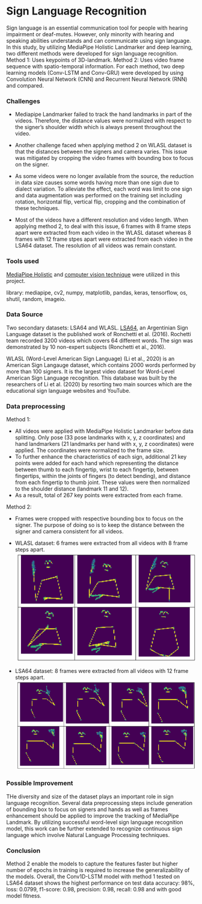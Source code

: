 # Sign Language Recognition
Sign language is an essential communication tool for people with hearing impairment or deaf-mutes. However, only minority with hearing and speaking abilities understands and can communicate using sign language. In this study, by utilizing MediaPipe Holistic Landmarker and deep learning, two different methods were developed for sign language recognition. 
Method 1: Uses keypoints of 3D-landmark.
Method 2: Uses video frame sequence with spatio-temporal information.
For each method, two deep learning models (Conv-LSTM and Conv-GRU) were developed by using Convolution Neural Network (CNN) and Recurrent Neural Network (RNN) and compared.

### Challenges
- Mediapipe Landmarker failed to track the hand landmarks in part of the videos. Therefore, the distance values were normalized with respect to the signer’s shoulder width which is always present throughout the video.

- Another challenge faced when applying method 2 on WLASL dataset is that the distances between the signers and camera varies. This issue was mitigated by cropping the video frames with bounding box to focus on the signer.

- As some videos were no longer available from the source, the reduction in data size causes some words having more than one sign due to dialect variation. To alleviate the effect, each word was limit to one sign and data augmentation was performed on the training set including rotation, horizontal flip, vertical flip, cropping and the combination of these techniques.

- Most of the videos have a different resolution and video length. When applying method 2, to deal with this issue, 6 frames with 8 frame steps apart were extracted from each video in the WLASL dataset whereas 8 frames with 12 frame stpes apart were extracted from each video in the LSA64 dataset. The resolution of all videos was remain constant.

### Tools used
[MediaPipe Holistic](https://github.com/google/mediapipe/blob/master/docs/solutions/holistic.md) and [computer vision technique](https://opencv.org/) were utilized in this project. 

library: mediapipe, cv2, numpy, matplotlib, pandas, keras, tensorflow, os, shutil, random, imageio.

### Data Source
Two secondary datasets: LSA64 and WLASL.
[LSA64](https://facundoq.github.io/datasets/lsa64/), an Argentinian Sign Language dataset is the published work of Ronchetti et al. (2016). Rochetti team recorded 3200 videos which covers 64 different words. The sign was demonstrated by 10 non-expert subjects (Ronchetti et al., 2016).

WLASL (Word-Level American Sign Language) (Li et al., 2020) is an American Sign Langauge dataset, which contains 2000 words performed by more than 100 signers. It is the largest video dataset for Word-Level  American Sign Language recognition. This database was built by the researchers of Li et al. (2020) by resorting two main sources which are the educational sign language websites and YouTube. 

### Data preprocessing
Method 1: 
- All videos were applied with MediaPipe Holistic Landmarker before data splitting. Only pose (33 pose landmarks with x, y, z coordinates) and hand landmarkers (21 landmarks per hand with x, y, z coordinates) were applied. The coordinates were normalized to the frame size.
- To further enhance the characteristics of each sign, additional 21 key points were added for each hand which representing the distance between thumb to each fingertip, wrist to each fingertip, between fingertips, within the joints of fingers (to detect bending), and distance from each fingertip to thumb joint. These values were then normalized to the shoulder distance (landmark 11 and 12).
- As a result, total of 267 key points were extracted from each frame.

Method 2: 
- Frames were cropped with respective bounding box to focus on the signer. The purpose of doing so is to keep the distance between the signer and camera consistent for all videos.
- WLASL dataset: 6 frames were extracted from all videos with 8 frame steps apart.
  ![WLASL](https://github.com/suetteh/SignLanguageRecognition/blob/main/WLASL.png)
  
- LSA64 dataset: 8 frames were extracted from all videos with 12 frame steps apart.
   ![LSA](https://github.com/suetteh/SignLanguageRecognition/blob/main/LSA.png)

### Possible Improvement
THe diversity and size of the dataset plays an important role in sign language recognition. Several data preprocessing steps include generation of bounding box to focus on signers and hands as well as frames enhancement should be applied to improve the tracking of MediaPipe Landmark. By utilizing successful word-level sign language recognition model, this work can be further extended to recognize continuous sign language which involve Natural Language Processing techniques.

### Conclusion
Method 2 enable the models to capture the features faster but higher number of epochs in training is required to increase the generalizability of the models.
Overall, the Conv1D-LSTM model with method 1 tested on LSA64 dataset shows the highest performance on test data accuracy: 98%, loss: 0.0799, f1-score: 0.98, precision: 0.98, recall: 0.98 and with good model fitness.

